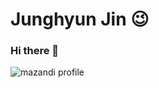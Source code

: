 # Junghyun Jin 😉

### Hi there 👋
![mazandi profile](http://mazandi.herokuapp.com/api?handle=devjin0122&theme=warm)






<!--


[![Solved.ac Profile](http://mazassumnida.wtf/api/v2/generate_badge?boj=devjin0122)](https://solved.ac/devjin0122/)
**jh-jin/jh-jin** is a ✨ _special_ ✨ repository because its `README.md` (this file) appears on your GitHub profile.

Here are some ideas to get you started:

- 🔭 I’m currently working on ...
- 🌱 I’m currently learning ...
- 👯 I’m looking to collaborate on ...
- 🤔 I’m looking for help with ...
- 💬 Ask me about ...
- 📫 How to reach me: ...
- 😄 Pronouns: ...
- ⚡ Fun fact: ...
-->
